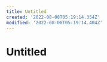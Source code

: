 ```yaml
---
title: Untitled
created: '2022-08-08T05:19:14.354Z'
modified: '2022-08-08T05:19:14.404Z'
---
```


# Untitled
